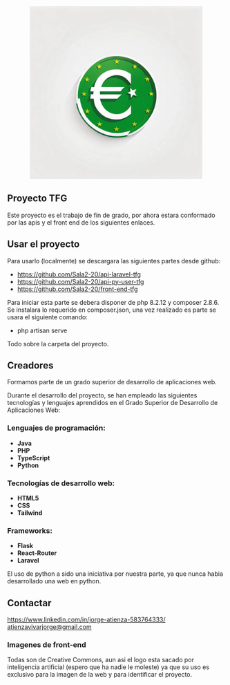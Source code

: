 <p align="center"><a href="https://github.com/jAtienza00" target="_blank"><img src="https://github.com/jAtienza00/front-end-tfg/blob/main/front-end/public/imagenes/intercoin.png" width="400" alt="Laravel Logo"></a></p>


## Proyecto TFG

Este proyecto es el trabajo de fin de grado, por ahora estara conformado por las apis y el front end de los siguientes enlaces.

## Usar el proyecto

Para usarlo (localmente) se descargara las siguientes partes desde github:

- https://github.com/Sala2-20/api-laravel-tfg
- https://github.com/Sala2-20/api-py-user-tfg
- https://github.com/Sala2-20/front-end-tfg


Para iniciar esta parte se debera disponer de php 8.2.12 y composer 2.8.6. Se instalara lo requerido en composer.json, una vez realizado es parte se usara el siguiente comando:
- php artisan serve

Todo sobre la carpeta del proyecto.

## Creadores

Formamos parte de un grado superior de desarrollo de aplicaciones web.

Durante el desarrollo del proyecto, se han empleado las siguientes tecnologías y lenguajes aprendidos en el Grado Superior de Desarrollo de Aplicaciones Web:

### Lenguajes de programación:
- **Java**
- **PHP**
- **TypeScript**
- **Python**

### Tecnologías de desarrollo web:
- **HTML5**
- **CSS**
- **Tailwind**

### Frameworks:
- **Flask**
- **React-Router**
- **Laravel**

El uso de python a sido una iniciativa por nuestra parte, ya que nunca habia desarrollado una web en python.


## Contactar
https://www.linkedin.com/in/jorge-atienza-583764333/
atienzavivarjorge@gmail.com

### Imagenes de front-end

Todas son de Creative Commons, aun asi el logo esta sacado por inteligencia artificial (espero que ha nadie le moleste) ya que su uso es exclusivo para la imagen de la web y para identificar el proyecto.
